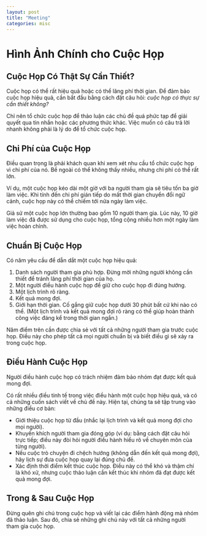 ```yaml
---
layout: post
title: "Meeting"
categories: misc
---
```


<h1>Hình Ảnh Chính cho Cuộc Họp</h1>

<h2>Cuộc Họp Có Thật Sự Cần Thiết?</h2>
<p>Cuộc họp có thể rất hiệu quả hoặc có thể lãng phí thời gian. Để đảm bảo cuộc họp hiệu quả, cần bắt đầu bằng cách đặt câu hỏi: <em>cuộc họp có thực sự cần thiết không?</em></p>
<p>Chỉ nên tổ chức cuộc họp để thảo luận các chủ đề quá phức tạp để giải quyết qua tin nhắn hoặc các phương thức khác. Việc muốn có câu trả lời nhanh không phải là lý do để tổ chức cuộc họp.</p>

<h2>Chi Phí của Cuộc Họp</h2>
<p>Điều quan trọng là phải khách quan khi xem xét nhu cầu tổ chức cuộc họp vì chi phí của nó. Bề ngoài có thể không thấy nhiều, nhưng chi phí có thể rất lớn.</p>
<p>Ví dụ, một cuộc họp kéo dài một giờ với ba người tham gia sẽ tiêu tốn ba giờ làm việc. Khi tính đến chi phí gián tiếp do mất thời gian chuyển đổi ngữ cảnh, cuộc họp này có thể chiếm tới nửa ngày làm việc.</p>
<p>Giả sử một cuộc họp lớn thường bao gồm 10 người tham gia. Lúc này, 10 giờ làm việc đã được sử dụng cho cuộc họp, tổng cộng nhiều hơn một ngày làm việc hoàn chỉnh.</p>

<h2>Chuẩn Bị Cuộc Họp</h2>
<p>Có năm yêu cầu để dẫn dắt một cuộc họp hiệu quả:</p>
<ol>
    <li>Danh sách người tham gia phù hợp. Đừng mời những người không cần thiết để tránh lãng phí thời gian của họ.</li>
    <li>Một người điều hành cuộc họp để giữ cho cuộc họp đi đúng hướng.</li>
    <li>Một lịch trình rõ ràng.</li>
    <li>Kết quả mong đợi.</li>
    <li>Giới hạn thời gian. Cố gắng giữ cuộc họp dưới 30 phút bất cứ khi nào có thể. (Một lịch trình và kết quả mong đợi rõ ràng có thể giúp hoàn thành công việc đáng kể trong thời gian ngắn.)</li>
</ol>
<p>Năm điểm trên cần được chia sẻ với tất cả những người tham gia trước cuộc họp. Điều này cho phép tất cả mọi người chuẩn bị và biết điều gì sẽ xảy ra trong cuộc họp.</p>

<h2>Điều Hành Cuộc Họp</h2>
<p>Người điều hành cuộc họp có trách nhiệm đảm bảo nhóm đạt được kết quả mong đợi.</p>
<p>Có rất nhiều điều tinh tế trong việc điều hành một cuộc họp hiệu quả, và có cả những cuốn sách viết về chủ đề này. Hiện tại, chúng ta sẽ tập trung vào những điều cơ bản:</p>
<ul>
    <li>Giới thiệu cuộc họp từ đầu (nhắc lại lịch trình và kết quả mong đợi cho mọi người).</li>
    <li>Khuyến khích người tham gia đóng góp (ví dụ: bằng cách đặt câu hỏi trực tiếp; điều này đòi hỏi người điều hành hiểu rõ về chuyên môn của từng người).</li>
    <li>Nếu cuộc trò chuyện đi chệch hướng (không dẫn đến kết quả mong đợi), hãy lịch sự đưa cuộc họp quay lại đúng chủ đề.</li>
    <li>Xác định thời điểm kết thúc cuộc họp. Điều này có thể khó và thậm chí là khó xử, nhưng cuộc thảo luận cần kết thúc khi nhóm đã đạt được kết quả mong đợi.</li>
</ul>

<h2>Trong & Sau Cuộc Họp</h2>
<p>Đừng quên ghi chú trong cuộc họp và viết lại các điểm hành động mà nhóm đã thảo luận. Sau đó, chia sẻ những ghi chú này với tất cả những người tham gia cuộc họp.</p>
